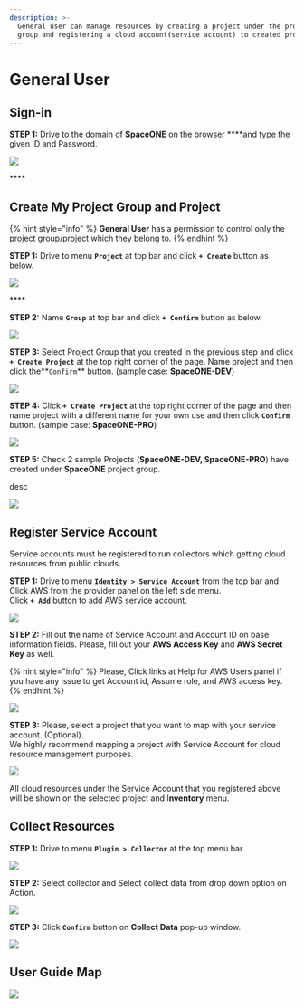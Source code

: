 ```yaml
---
description: >-
  General user can manage resources by creating a project under the project
  group and registering a cloud account(service account) to created project.
---
```


# General User

## Sign-in

**STEP 1:** Drive to the domain of **SpaceONE** on the browser ****and type the given ID and Password.

![](.gitbook/assets/signin_as_user2.png)

\*\*\*\*

## Create My Project Group and Project

{% hint style="info" %}
**General User** has a permission to control only the project group/project which they belong to. 
{% endhint %}

**STEP 1:** Drive to menu **`Project`** at top bar and click **`+ Create`** button as below.

![](.gitbook/assets/screen-shot-2021-02-05-at-14.43.06.png)

\*\*\*\*

**STEP 2:** Name **`Group`** at top bar and click **`+ Confirm`** button as below.

![](.gitbook/assets/create_project_group_spaceone.png)

**STEP 3:** Select Project Group that you created in the previous step and click **`+ Create Project`** at the top right corner of the page. Name project and then click the**`Confirm`** button. \(sample case: **SpaceONE-DEV**\)

![](.gitbook/assets/create_project_spaceone_dev.png)

**STEP 4:**  Click **`+ Create Project`** at the top right corner of the page and then name project with a different name for your own use and then click **`Confirm`** button. \(sample case: **SpaceONE-PRO**\)

![](.gitbook/assets/create_project_spaceone_prd.png)

**STEP 5:**  Check 2 sample Projects \(**SpaceONE-DEV, SpaceONE-PRO**\) have created under **SpaceONE** project group. 

desc 

![](.gitbook/assets/list_spaceone_projects.png)

## Register Service Account

Service accounts must be registered to run collectors which getting cloud resources from public clouds.

  
**STEP 1:** Drive to menu **`Identity > Service Account`** from the top bar and Click AWS from the provider panel on the left side menu.  
Click **`+ Add`** button to add AWS service account. 

![](.gitbook/assets/select_service_account_as_aws.png)

**STEP 2:** Fill out the name of Service Account and Account ID on base information fields. Please, fill out your **AWS Access Key** and **AWS Secret Key** as well. 

{% hint style="info" %}
Please, Click links at Help for AWS Users panel if you have any issue to get Account id, Assume role, and AWS access key. 
{% endhint %}

![](.gitbook/assets/screen-shot-2021-02-05-at-15.54.03.png)

**STEP 3:** Please, select a project that you want to map with your service account. \(Optional\).   
We highly recommend mapping a project with Service Account for cloud resource management purposes.

![](.gitbook/assets/attach_account_to_project.png)

All cloud resources under the Service Account that you registered above will be shown on the selected project and  I**nventory** menu.

## Collect Resources

**STEP 1:** Drive to menu **`Plugin > Collector`**  at the top menu bar. 

![](.gitbook/assets/screen-shot-2021-02-05-at-16.04.34.png)

**STEP 2:**  Select collector and  Select collect data from drop down option on Action. 

![](.gitbook/assets/collect_data.png)

**STEP 3:**  Click **`Confirm`** button on **Collect Data** pop-up window.

![](.gitbook/assets/screen-shot-2021-02-05-at-16.19.58.png)

## User Guide Map

![](.gitbook/assets/user_guide_map-2-.png)

